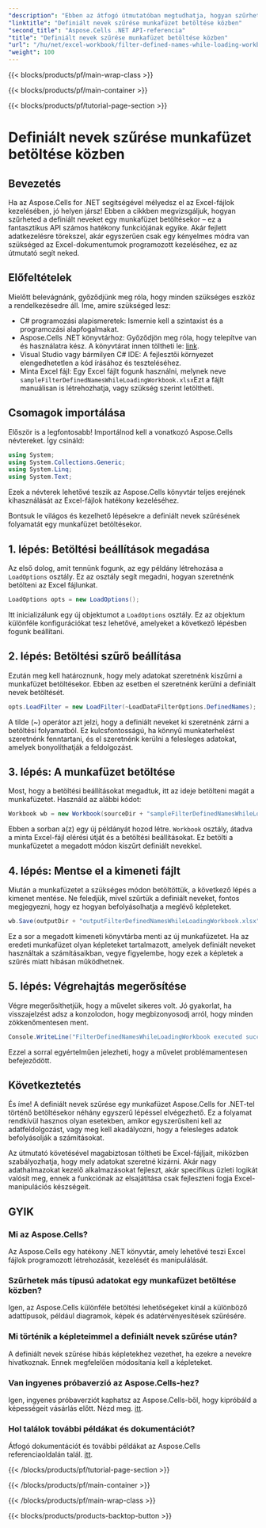 ```yaml
---
"description": "Ebben az átfogó útmutatóban megtudhatja, hogyan szűrheti a definiált neveket egy munkafüzet betöltésekor az Aspose.Cells for .NET segítségével."
"linktitle": "Definiált nevek szűrése munkafüzet betöltése közben"
"second_title": "Aspose.Cells .NET API-referencia"
"title": "Definiált nevek szűrése munkafüzet betöltése közben"
"url": "/hu/net/excel-workbook/filter-defined-names-while-loading-workbook/"
"weight": 100
---
```


{{< blocks/products/pf/main-wrap-class >}}

{{< blocks/products/pf/main-container >}}

{{< blocks/products/pf/tutorial-page-section >}}

# Definiált nevek szűrése munkafüzet betöltése közben

## Bevezetés

Ha az Aspose.Cells for .NET segítségével mélyedsz el az Excel-fájlok kezelésében, jó helyen jársz! Ebben a cikkben megvizsgáljuk, hogyan szűrheted a definiált neveket egy munkafüzet betöltésekor – ez a fantasztikus API számos hatékony funkciójának egyike. Akár fejlett adatkezelésre törekszel, akár egyszerűen csak egy kényelmes módra van szükséged az Excel-dokumentumok programozott kezeléséhez, ez az útmutató segít neked.

## Előfeltételek

Mielőtt belevágnánk, győződjünk meg róla, hogy minden szükséges eszköz a rendelkezésedre áll. Íme, amire szükséged lesz:

- C# programozási alapismeretek: Ismernie kell a szintaxist és a programozási alapfogalmakat.
- Aspose.Cells .NET könyvtárhoz: Győződjön meg róla, hogy telepítve van és használatra kész. A könyvtárat innen töltheti le: [link](https://releases.aspose.com/cells/net/).
- Visual Studio vagy bármilyen C# IDE: A fejlesztői környezet elengedhetetlen a kód írásához és teszteléséhez.
- Minta Excel fájl: Egy Excel fájlt fogunk használni, melynek neve `sampleFilterDefinedNamesWhileLoadingWorkbook.xlsx`Ezt a fájlt manuálisan is létrehozhatja, vagy szükség szerint letöltheti.

## Csomagok importálása

Először is a legfontosabb! Importálnod kell a vonatkozó Aspose.Cells névtereket. Így csináld:

```csharp
using System;
using System.Collections.Generic;
using System.Linq;
using System.Text;
```

Ezek a névterek lehetővé teszik az Aspose.Cells könyvtár teljes erejének kihasználását az Excel-fájlok hatékony kezeléséhez.

Bontsuk le világos és kezelhető lépésekre a definiált nevek szűrésének folyamatát egy munkafüzet betöltésekor.

## 1. lépés: Betöltési beállítások megadása

Az első dolog, amit tennünk fogunk, az egy példány létrehozása a `LoadOptions` osztály. Ez az osztály segít megadni, hogyan szeretnénk betölteni az Excel fájlunkat.

```csharp
LoadOptions opts = new LoadOptions();
```

Itt inicializálunk egy új objektumot a `LoadOptions` osztály. Ez az objektum különféle konfigurációkat tesz lehetővé, amelyeket a következő lépésben fogunk beállítani.

## 2. lépés: Betöltési szűrő beállítása

Ezután meg kell határoznunk, hogy mely adatokat szeretnénk kiszűrni a munkafüzet betöltésekor. Ebben az esetben el szeretnénk kerülni a definiált nevek betöltését.

```csharp
opts.LoadFilter = new LoadFilter(~LoadDataFilterOptions.DefinedNames);
```

A tilde (~) operátor azt jelzi, hogy a definiált neveket ki szeretnénk zárni a betöltési folyamatból. Ez kulcsfontosságú, ha könnyű munkaterhelést szeretnénk fenntartani, és el szeretnénk kerülni a felesleges adatokat, amelyek bonyolíthatják a feldolgozást.

## 3. lépés: A munkafüzet betöltése

Most, hogy a betöltési beállításokat megadtuk, itt az ideje betölteni magát a munkafüzetet. Használd az alábbi kódot:

```csharp
Workbook wb = new Workbook(sourceDir + "sampleFilterDefinedNamesWhileLoadingWorkbook.xlsx", opts);
```

Ebben a sorban a(z) egy új példányát hozod létre. `Workbook` osztály, átadva a minta Excel-fájl elérési útját és a betöltési beállításokat. Ez betölti a munkafüzetet a megadott módon kiszűrt definiált nevekkel.

## 4. lépés: Mentse el a kimeneti fájlt

Miután a munkafüzetet a szükséges módon betöltöttük, a következő lépés a kimenet mentése. Ne feledjük, mivel szűrtük a definiált neveket, fontos megjegyezni, hogy ez hogyan befolyásolhatja a meglévő képleteket.

```csharp
wb.Save(outputDir + "outputFilterDefinedNamesWhileLoadingWorkbook.xlsx");
```

Ez a sor a megadott kimeneti könyvtárba menti az új munkafüzetet. Ha az eredeti munkafüzet olyan képleteket tartalmazott, amelyek definiált neveket használtak a számításaikban, vegye figyelembe, hogy ezek a képletek a szűrés miatt hibásan működhetnek.

## 5. lépés: Végrehajtás megerősítése

Végre megerősíthetjük, hogy a művelet sikeres volt. Jó gyakorlat, ha visszajelzést adsz a konzolodon, hogy megbizonyosodj arról, hogy minden zökkenőmentesen ment.

```csharp
Console.WriteLine("FilterDefinedNamesWhileLoadingWorkbook executed successfully.");
```

Ezzel a sorral egyértelműen jelezheti, hogy a művelet problémamentesen befejeződött.

## Következtetés

És íme! A definiált nevek szűrése egy munkafüzet Aspose.Cells for .NET-tel történő betöltésekor néhány egyszerű lépéssel elvégezhető. Ez a folyamat rendkívül hasznos olyan esetekben, amikor egyszerűsíteni kell az adatfeldolgozást, vagy meg kell akadályozni, hogy a felesleges adatok befolyásolják a számításokat.

Az útmutató követésével magabiztosan töltheti be Excel-fájljait, miközben szabályozhatja, hogy mely adatokat szeretné kizárni. Akár nagy adathalmazokat kezelő alkalmazásokat fejleszt, akár specifikus üzleti logikát valósít meg, ennek a funkciónak az elsajátítása csak fejleszteni fogja Excel-manipulációs készségeit.

## GYIK

### Mi az Aspose.Cells?
Az Aspose.Cells egy hatékony .NET könyvtár, amely lehetővé teszi Excel fájlok programozott létrehozását, kezelését és manipulálását.

### Szűrhetek más típusú adatokat egy munkafüzet betöltése közben?
Igen, az Aspose.Cells különféle betöltési lehetőségeket kínál a különböző adattípusok, például diagramok, képek és adatérvényesítések szűrésére.

### Mi történik a képleteimmel a definiált nevek szűrése után?
A definiált nevek szűrése hibás képletekhez vezethet, ha ezekre a nevekre hivatkoznak. Ennek megfelelően módosítania kell a képleteket.

### Van ingyenes próbaverzió az Aspose.Cells-hez?
Igen, ingyenes próbaverziót kaphatsz az Aspose.Cells-ből, hogy kipróbáld a képességeit vásárlás előtt. Nézd meg. [itt](https://releases.aspose.com/).

### Hol találok további példákat és dokumentációt?
Átfogó dokumentációt és további példákat az Aspose.Cells referenciaoldalán talál. [itt](https://reference.aspose.com/cells/net/).

{{< /blocks/products/pf/tutorial-page-section >}}

{{< /blocks/products/pf/main-container >}}

{{< /blocks/products/pf/main-wrap-class >}}

{{< blocks/products/products-backtop-button >}}